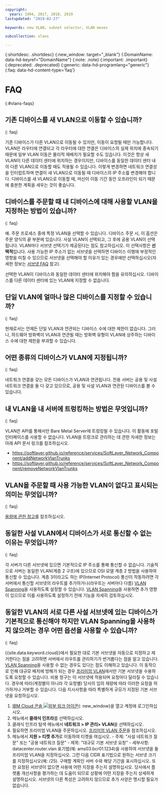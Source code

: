 ```yaml
---
copyright:
  years: 1994, 2017, 2018, 2019
lastupdated: "2019-02-27"

keywords: new VLAN, subnet selector, VLAN moves

subcollection: vlans

---
```

{:shortdesc: .shortdesc}
{:new_window: target="_blank"}
{:DomainName: data-hd-keyref="DomainName"}
{:note: .note}
{:important: .important}
{:deprecated: .deprecated}
{:generic: data-hd-programlang="generic"}
{:faq: data-hd-content-type='faq'}

# FAQ
{:#vlans-faqs}


## 기존 디바이스를 새 VLAN으로 이동할 수 있습니까?
{: faq}

기존 디바이스가 다른 VLAN으로 이동될 수 있지만, 이동이 요청될 때만 가능합니다. VLAN은 라우터에 연결되고 각 라우터에 대한 연결은 디바이스의 실제 위치에 종속되기 때문에 일부 VLAN 이동은 물리적 재배치가 필요할 수도 있습니다. 이것은 항상 새 VLAN이 다른 데이터 센터에 위치하는 경우이지만, 디바이스를 동일한 데이터 센터 내의 다른 VLAN으로 이동할 때도 적용될 수 있습니다. 이렇게 변경하면 네트워크 연결성을 인터럽트하며 연결이 새 VLAN으로 이동될 때 디바이스의 IP 주소를 변경해야 합니다. 디바이스를 새 VLAN으로 이동할 때, 머신이 이동 기간 동안 오프라인이 되기 때문에 충분한 계획을 세우는 것이 좋습니다.


## 디바이스를 주문할 때 내 디바이스에 대해 사용할 VLAN을 지정하는 방법이 있습니까?
{: faq}

예. 주문 프로세스 중에 특정 VLAN을 선택할 수 있습니다. 디바이스 주문 시, 이 옵션은 주문 양식의 끝 부분에 있습니다. 사설 VLAN이 선택되고, 그 후에 공용 VLAN이 선택됩니다. VLAN마다 서브넷 선택기가 제공된다는 점도 참고하십시오. 이 선택사항은 **선택적**입니다. 사용 가능한 IP 주소가 없는 서브넷을 선택하면 디바이스 이행에 부정적인 영향을 미칠 수 있으므로 서브넷을 선택해야 할 이유가 있는 경우에만 선택하십시오(자세한 정보는 [서브넷 FAQ](/docs/infrastructure/subnets?topic=subnets-subnets-faq) 참고).

선택한 VLAN이 디바이스와 동일한 데이터 센터에 위치해야 함을 유의하십시오. 디바이스를 다른 데이터 센터에 있는 VLAN에 지정할 수 없습니다.


## 단일 VLAN에 얼마나 많은 디바이스를 지정할 수 있습니까?
{: faq}

현재로서는 언제든 단일 VLAN과 연관되는 디바이스 수에 대한 제한이 없습니다. 그러나, 하드웨어 방화벽이 VLAN과 연관될 때는 방화벽 유형이 VLAN에 상주하는 디바이스 수에 대한 제한을
부과할 수 있습니다.


## 어떤 종류의 디바이스가 VLAN에 지정됩니까?
{: faq}

네트워크 연결을 갖는 모든 디바이스가 VLAN과 연관됩니다. 전용 서버는 공용 및 사설 네트워크 연결을 둘 다 갖고 있으므로, 공용 및 사설 VLAN과 연관된 디바이스를 볼 수 있습니다.

## 내 VLAN을 내 서버에 트렁킹하는 방법은 무엇입니까?
{: faq}

VLAN은 API를 통해서만 Bare Metal Server에 트렁킹될 수 있습니다. 이 활동에 포털 인터페이스를 사용할 수 없습니다.
VLAN을 트렁크로 관리하는 데 관한 자세한 정보는 아래 API 문서 링크를 참조하십시오.
* https://softlayer.github.io/reference/services/SoftLayer_Network_Component/addNetworkVlanTrunks
* https://softlayer.github.io/reference/services/SoftLayer_Network_Component/removeNetworkVlanTrunks

## VLAN을 주문할 때 사용 가능한 VLAN이 없다고 표시되는 의미는 무엇입니까?
{: faq}

[용량에 관한 참고](/docs/infrastructure/vlans?topic=vlans-getting-started-with-vlans#a-note-about-capacity)를 참조하십시오.


## 동일한 사설 VLAN에서 디바이스가 서로 통신할 수 없는 이유는 무엇입니까?
{: faq}

각 서버가 다른 서브넷에 있으면 기본적으로 IP 주소를 통해 통신할 수 없습니다. 기술적으로 서버는 동일한 VLAN(계층 2 구조)에 있으므로 OSI 모델 계층 2 방법을 사용하여 통신할 수 있습니다. 계층 3이라고도 하는 IP(Internet Protocol) 통신이 작동하려면 각 서버에서 통신할 서브넷의 라우트를 추가하거나(라우트는 서버마다 다름) [VLAN Spanning](/docs/infrastructure/vlans?topic=vlans-vlan-spanning)을 사용하도록 설정할 수 있습니다. [VLAN Spanning](/docs/infrastructure/vlans?topic=vlans-vlan-spanning)을 사용하면 추가 영향이 있으므로 이를 사용하도록 설정하기 전에 기능을 자세히 검토하십시오.


## 동일한 VLAN의 서로 다른 사설 서브넷에 있는 디바이스가 기본적으로 통신해야 하지만 VLAN Spanning을 사용하지 않으려는 경우 어떤 옵션을 사용할 수 있습니까?
{: faq}

{{site.data.keyword.cloud}}에서 필요한 대로 기본 서브넷을 자동으로 지정하고 제거한다는 점을 고려하면 서버에서 라우트를 관리하기가 번거롭다는 점을 알고 있습니다. [VLAN Spanning](/docs/infrastructure/vlans?topic=vlans-vlan-spanning)을 사용할 수 없는 경우도 있다는 점도 이해하고 있습니다. 이 동작으로 인해 대규모 배치에 방해가 되는 경우 [프리미엄 VLAN](/docs/infrastructure/vlans?topic=vlans-about-vlans#premium-vlans)에서만
기본 서브넷을 수용하도록 요청할 수 있습니다. 비용 청구는 이 서브넷에 적용되며 요청마다 달라질 수 있습니다. 경우에 따라(계정별이 아니라 각 요청별) 당사의 임의 재량에 따라 이러한 요청을 허가하거나 거부할 수 있습니다. 다음 지시사항을 따라 특별하게 규모가 지정된 기본 서브넷을 요청하십시오.

  1. [IBM Cloud 콘솔 ![외부 링크 아이콘](../../icons/launch-glyph.svg "외부 링크 아이콘")](https://{DomainName}/){: new_window}을 열고 계정에 로그인하십시오.
  1. 메뉴에서 **클래식 인프라**를 선택하십시오. 
  1. 클래식 인프라 탐색 메뉴에서 **네트워크 > IP 관리> VLAN**을 선택하십시오.
  1. 필요하면 프리미엄 VLAN을 주문하십시오. [프리미엄 VLAN 주문](/docs/infrastructure/vlans?topic=vlans-ordering-premium-vlans)을 참조하십시오.
  1. 메뉴에서 **지원 > 티켓 추가**로 이동하여 티켓을 여십시오.
    - 주제: "사설 네트워크 질문" 또는 "공용 네트워크 질문"
    - 제목: "대규모 기본 서브넷 요청"
    - 세부사항: datacenter.router.vlan 표기법(예: ams03.bcr01.1234)을 사용하여 서브넷을 둘 프리미엄 VLAN을 지정하십시오. 그런 다음 CIDR 표기법으로 원하는 서브넷 크기를 지정하십시오(예: /25). 구매할 계획인 서버 수와 해당 기간을 표시하십시오. 또한 요청된 서브넷이 없으면 사용에 어떤 지장을 주는지 설명하십시오. 당사에서 플랫폼 개선사항을 평가하는 데 도움이 되므로 상황에 어떤 지장을 주는지 상세하게 설명하십시오. 서브넷의 다른 특성은 고려하지 않으므로 추가 사양은 명시할 필요가 없습니다.
